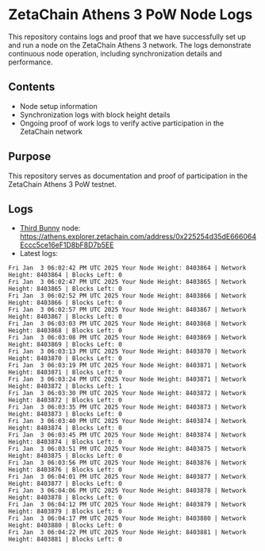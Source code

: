 # ZetaChain Athens 3 PoW Node Logs
This repository contains logs and proof that we have successfully set up and run a node on the ZetaChain Athens 3 network. The logs demonstrate continuous node operation, including synchronization details and performance.

## Contents
- Node setup information
- Synchronization logs with block height details
- Ongoing proof of work logs to verify active participation in the ZetaChain network

## Purpose
This repository serves as documentation and proof of participation in the ZetaChain Athens 3 PoW testnet.

## Logs

- [Third Bunny](https://thirdbunny.xyz/) node: https://athens.explorer.zetachain.com/address/0x225254d35dE666064Eccc5ce16eF1D8bF8D7b5EE
- Latest logs:
```
Fri Jan  3 06:02:42 PM UTC 2025 Your Node Height: 8403864 | Network Height: 8403864 | Blocks Left: 0
Fri Jan  3 06:02:47 PM UTC 2025 Your Node Height: 8403865 | Network Height: 8403865 | Blocks Left: 0
Fri Jan  3 06:02:52 PM UTC 2025 Your Node Height: 8403866 | Network Height: 8403866 | Blocks Left: 0
Fri Jan  3 06:02:57 PM UTC 2025 Your Node Height: 8403867 | Network Height: 8403867 | Blocks Left: 0
Fri Jan  3 06:03:03 PM UTC 2025 Your Node Height: 8403868 | Network Height: 8403868 | Blocks Left: 0
Fri Jan  3 06:03:08 PM UTC 2025 Your Node Height: 8403869 | Network Height: 8403869 | Blocks Left: 0
Fri Jan  3 06:03:13 PM UTC 2025 Your Node Height: 8403870 | Network Height: 8403870 | Blocks Left: 0
Fri Jan  3 06:03:19 PM UTC 2025 Your Node Height: 8403871 | Network Height: 8403871 | Blocks Left: 0
Fri Jan  3 06:03:24 PM UTC 2025 Your Node Height: 8403871 | Network Height: 8403872 | Blocks Left: 1
Fri Jan  3 06:03:30 PM UTC 2025 Your Node Height: 8403872 | Network Height: 8403872 | Blocks Left: 0
Fri Jan  3 06:03:35 PM UTC 2025 Your Node Height: 8403873 | Network Height: 8403873 | Blocks Left: 0
Fri Jan  3 06:03:40 PM UTC 2025 Your Node Height: 8403874 | Network Height: 8403874 | Blocks Left: 0
Fri Jan  3 06:03:45 PM UTC 2025 Your Node Height: 8403874 | Network Height: 8403874 | Blocks Left: 0
Fri Jan  3 06:03:51 PM UTC 2025 Your Node Height: 8403875 | Network Height: 8403875 | Blocks Left: 0
Fri Jan  3 06:03:56 PM UTC 2025 Your Node Height: 8403876 | Network Height: 8403876 | Blocks Left: 0
Fri Jan  3 06:04:01 PM UTC 2025 Your Node Height: 8403877 | Network Height: 8403877 | Blocks Left: 0
Fri Jan  3 06:04:06 PM UTC 2025 Your Node Height: 8403878 | Network Height: 8403878 | Blocks Left: 0
Fri Jan  3 06:04:12 PM UTC 2025 Your Node Height: 8403879 | Network Height: 8403879 | Blocks Left: 0
Fri Jan  3 06:04:17 PM UTC 2025 Your Node Height: 8403880 | Network Height: 8403880 | Blocks Left: 0
Fri Jan  3 06:04:22 PM UTC 2025 Your Node Height: 8403881 | Network Height: 8403881 | Blocks Left: 0
```

